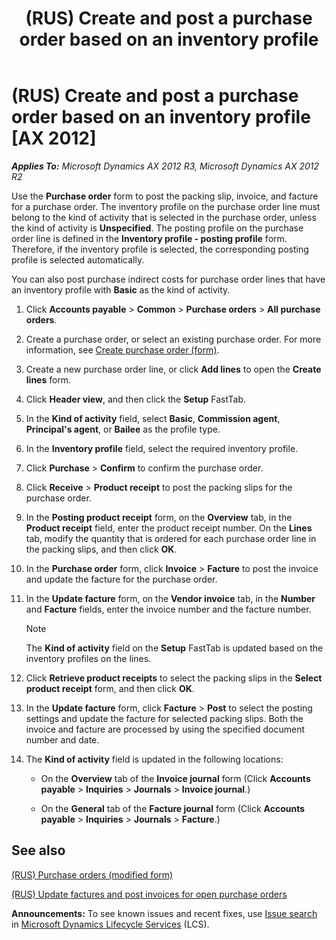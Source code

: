 ﻿---
title: (RUS) Create and post a purchase order based on an inventory profile
TOCTitle: (RUS) Create and post a purchase order based on an inventory profile
ms:assetid: 811201ea-f726-4080-bf1e-3c656233808b
ms:mtpsurl: https://technet.microsoft.com/en-us/library/JJ733248(v=AX.60)
ms:contentKeyID: 49685215
ms.date: 04/18/2014
mtps_version: v=AX.60
---

# (RUS) Create and post a purchase order based on an inventory profile [AX 2012]


_**Applies To:** Microsoft Dynamics AX 2012 R3, Microsoft Dynamics AX 2012 R2_

Use the **Purchase order** form to post the packing slip, invoice, and facture for a purchase order. The inventory profile on the purchase order line must belong to the kind of activity that is selected in the purchase order, unless the kind of activity is **Unspecified**. The posting profile on the purchase order line is defined in the **Inventory profile - posting profile** form. Therefore, if the inventory profile is selected, the corresponding posting profile is selected automatically.

You can also post purchase indirect costs for purchase order lines that have an inventory profile with **Basic** as the kind of activity.

1.  Click **Accounts payable** \> **Common** \> **Purchase orders** \> **All purchase orders**.

2.  Create a purchase order, or select an existing purchase order. For more information, see [Create purchase order (form)](https://technet.microsoft.com/en-us/library/aa570189\(v=ax.60\)).

3.  Create a new purchase order line, or click **Add lines** to open the **Create lines** form.

4.  Click **Header view**, and then click the **Setup** FastTab.

5.  In the **Kind of activity** field, select **Basic**, **Commission agent**, **Principal's agent**, or **Bailee** as the profile type.

6.  In the **Inventory profile** field, select the required inventory profile.

7.  Click **Purchase** \> **Confirm** to confirm the purchase order.

8.  Click **Receive** \> **Product receipt** to post the packing slips for the purchase order.

9.  In the **Posting product receipt** form, on the **Overview** tab, in the **Product receipt** field, enter the product receipt number. On the **Lines** tab, modify the quantity that is ordered for each purchase order line in the packing slips, and then click **OK**.

10. In the **Purchase order** form, click **Invoice** \> **Facture** to post the invoice and update the facture for the purchase order.

11. In the **Update facture** form, on the **Vendor invoice** tab, in the **Number** and **Facture** fields, enter the invoice number and the facture number.
    

    > [!NOTE]
    > <P>The <STRONG>Kind of activity</STRONG> field on the <STRONG>Setup</STRONG> FastTab is updated based on the inventory profiles on the lines.</P>



12. Click **Retrieve product receipts** to select the packing slips in the **Select product receipt** form, and then click **OK**.

13. In the **Update facture** form, click **Facture** \> **Post** to select the posting settings and update the facture for selected packing slips. Both the invoice and facture are processed by using the specified document number and date.

14. The **Kind of activity** field is updated in the following locations:
    
      - On the **Overview** tab of the **Invoice journal** form (Click **Accounts payable** \> **Inquiries** \> **Journals** \> **Invoice journal**.)
    
      - On the **General** tab of the **Facture journal** form (Click **Accounts payable** \> **Inquiries** \> **Journals** \> **Facture**.)

## See also

[(RUS) Purchase orders (modified form)](https://technet.microsoft.com/en-us/library/jj733294\(v=ax.60\))

[(RUS) Update factures and post invoices for open purchase orders](rus-update-factures-and-post-invoices-for-open-purchase-orders.md)

  
**Announcements:** To see known issues and recent fixes, use [Issue search](http://go.microsoft.com/fwlink/?linkid=389258) in [Microsoft Dynamics Lifecycle Services](http://go.microsoft.com/fwlink/?linkid=306505) (LCS).

